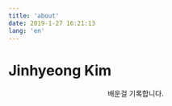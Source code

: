 ```yaml
---
title: 'about'
date: 2019-1-27 16:21:13
lang: 'en'
---
```


# Jinhyeong Kim

<div align="center">
배운걸 기록합니다.
</div>
